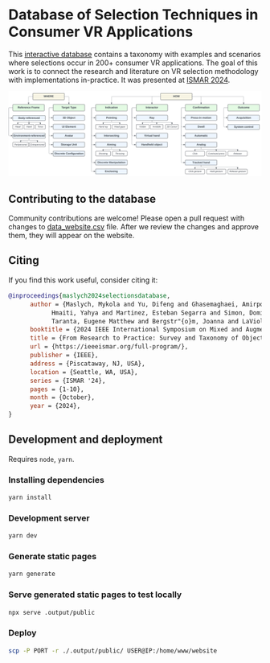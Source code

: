 # Database of Selection Techniques in Consumer VR Applications

This [interactive database](https://www.eecs.ucf.edu/isuelab/research/vr_selections/) contains a taxonomy with examples and scenarios where selections occur in 200+ consumer VR applications. The goal of this work is to connect the research and literature on VR selection methodology with implementations in-practice. It was presented at [ISMAR 2024](https://ieeeismar.org/).

![Taxonomy](docs/TAXONOMY.svg)

## Contributing to the database

Community contributions are welcome! Please open a pull request with changes to [data_website.csv](src/public/data_website.csv) file. After we review the changes and approve them, they will appear on the website.

## Citing

If you find this work useful, consider citing it:

```bibtex
@inproceedings{maslych2024selectionsdatabase,
      author = {Maslych, Mykola and Yu, Difeng and Ghasemaghaei, Amirpouya and
            Hmaiti, Yahya and Martinez, Esteban Segarra and Simon, Dominic and
            Taranta, Eugene Matthew and Bergstr"{o}m, Joanna and LaViola, Joseph J.},
      booktitle = {2024 IEEE International Symposium on Mixed and Augmented Reality (ISMAR)},
      title = {From Research to Practice: Survey and Taxonomy of Object Selection in Consumer VR Applications},
      url = {https://ieeeismar.org/full-program/},
      publisher = {IEEE},
      address = {Piscataway, NJ, USA},
      location = {Seattle, WA, USA},
      series = {ISMAR '24},
      pages = {1-10},
      month = {October},
      year = {2024},
}
```

## Development and deployment

Requires `node`, `yarn`.

### Installing dependencies

```bash
yarn install
```

### Development server

```bash
yarn dev
```

### Generate static pages

```bash
yarn generate
```

### Serve generated static pages to test locally

```bash
npx serve .output/public
```

### Deploy

```bash
scp -P PORT -r ./.output/public/ USER@IP:/home/www/website
```
